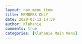 ```yaml
---
layout: nav_menu_item
title: MEMBERS ONLY
date: 2020-03-12 14:59
author: Klahanie
comments: true
categories: [Klahanie Main Menu]
---
```


